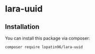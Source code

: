 # lara-uuid

## Installation

You can install this package via composer:

```bash
composer require lopatin96/lara-uuid
```
